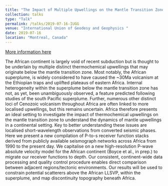 ```yaml
---
title: "The Impact of Multiple Upwellings on the Mantle Transition Zone Beneath the African Continent; Insights from Converted Seismic Phases."
collection: talks
type: "Talk"
permalink: /talks/2019-07-16-IUGG
venue: "International Union of Geodesy and Geophysics "
date: 2019-07-16
location: "Montreal, Canada"
---
```


[More information here](https://www.czech-in.org/cmPortalV15/CM_W3_Searchable/iugg19/normal#!abstractdetails/0000748480)

The African continent is largely void of recent subduction but is thought to be underlain by multiple distinct thermochemical upwellings that may originate below the mantle transition zone. Most notably, the African superplume, is widely considered to have caused the ~30Ma volcanism at the Ethiopian traps and uplifted plateaus of eastern Africa. Internal heterogeneity within the superplume below the mantle transition zone has not, as yet, been unambiguously observed, a feature predicted following studies of the south Pacific superplume. Further, numerous other distinct loci of Cenozoic volcanism throughout Africa are often linked to more localised upwellings, but this remains uncertain. Africa therefore presents an ideal setting to investigate the impact of thermochemical upwellings on the mantle transition zone to understand the dynamics of mantle upwellings in a continental setting. Key to better understanding these issues are localised short-wavelength observations from converted seismic phases. Here we present a new compilation of P-to-s receiver function stacks derived from publicly available seismograph networks across Africa from 1990 to the present day. We capitalise on a new high-resolution P-wave absolute velocity model for the African continent (Boyce et al., in prep.) to migrate our receiver functions to depth. Our consistent, continent-wide data processing and quality control procedure enables direct comparison between adjacent regions/tectonic environments. Our results will be used to constrain potential scatterers above the African LLSVP, within the superplume, and map discontinuity topography beneath Africa.
